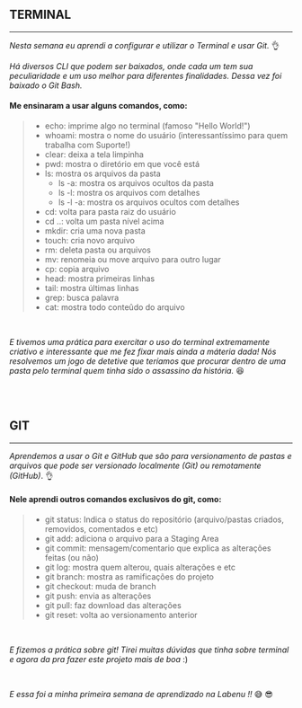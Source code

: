 ## **TERMINAL**

---

_Nesta semana eu aprendi a configurar e utilizar o Terminal e usar Git._ :ok_hand:

_Há diversos CLI que podem ser baixados, onde cada um tem sua peculiaridade e um uso melhor para diferentes finalidades. Dessa vez foi baixado o Git Bash._
<br>
#### Me ensinaram a usar alguns comandos, como:

> - echo: imprime algo no terminal (famoso "Hello World!")
> - whoami: mostra o nome do usuário (interessantíssimo para quem trabalha com Suporte!)
> - clear: deixa a tela limpinha
> - pwd: mostra o diretório em que você está
> - ls: mostra os arquivos da pasta
>   - ls -a: mostra os arquivos ocultos da pasta
>   - ls -l: mostra os arquivos com detalhes
>   - ls -l -a: mostra os arquivos ocultos com detalhes
> - cd: volta para pasta raiz do usuário
> - cd ..: volta um pasta nível acima
> - mkdir: cria uma nova pasta
> - touch: cria novo arquivo
> - rm: deleta pasta ou arquivos
> - mv: renomeia ou move arquivo para outro lugar
> - cp: copia arquivo
> - head: mostra primeiras linhas
> - tail: mostra últimas linhas
> - grep: busca palavra
> - cat: mostra todo conteûdo do arquivo
<br>

_E tivemos uma prática para exercitar o uso do terminal extremamente criativo e interessante que me fez fixar mais ainda a máteria dada! Nós resolvemos um jogo de detetive que teríamos que procurar dentro de uma pasta pelo terminal quem tinha sido o assassino da história._ :laughing:

<br>
<br>

## **GIT**

---

_Aprendemos a usar o Git e GitHub que são para versionamento de pastas e arquivos que pode ser versionado localmente (Git) ou remotamente (GitHub)_. :ok_hand:

#### Nele aprendi outros comandos exclusivos do git, como:

> - git status: Indica o status do repositório (arquivo/pastas criados, removidos, comentados e etc)
> - git add: adiciona o arquivo para a Staging Area
> - git commit: mensagem/comentario que explica as alterações feitas (ou não)
> - git log: mostra quem alterou, quais alterações e etc
> - git branch: mostra as ramificações do projeto
> - git checkout: muda de branch
> - git push: envia as alterações
> - git pull: faz download das alterações
> - git reset: volta ao versionamento anterior

<br>

_E fizemos a prática sobre git! Tirei muitas dúvidas que tinha sobre terminal e agora da pra fazer este projeto mais de boa_ :)

<br>

_E essa foi a minha primeira semana de aprendizado na Labenu !!_ :sweat_smile: :sunglasses:

